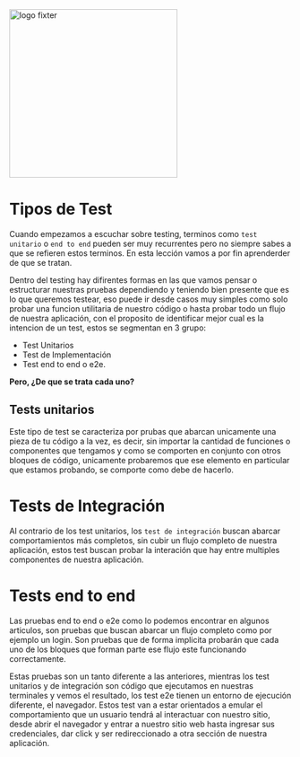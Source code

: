 <img alt="logo fixter" width="300" src="https://fixter.camp/static/media/geek_completo.7e1e87a7.png" />

# Tipos de Test

Cuando empezamos a escuchar sobre testing, terminos como `test unitario` o `end to end` pueden ser muy recurrentes pero no siempre sabes a que se refieren estos terminos. En esta lección vamos a por fin aprenderder de que se tratan.

Dentro del testing hay difirentes formas en las que vamos pensar o estructurar nuestras pruebas dependiendo y teniendo bien presente que es lo que queremos testear, eso puede ir desde casos muy simples como solo probar una funcion utilitaria de nuestro código o hasta probar todo un flujo de nuestra aplicación, con el proposito de identificar mejor cual es la intencion de un test, estos se segmentan en 3 grupo:

- Test Unitarios
- Test de Implementación
- Test end to end o e2e.

**Pero, ¿De que se trata cada uno?**

## Tests unitarios

Este tipo de test se caracteriza por prubas que abarcan unicamente una pieza de tu código a la vez, es decir, sin importar la cantidad de funciones o componentes que tengamos y como se comporten en conjunto con otros bloques de código, unicamente probaremos que ese elemento en particular que estamos probando, se comporte como debe de hacerlo.

# Tests de Integración

Al contrario de los test unitarios, los `test de integración` buscan abarcar comportamientos más completos, sin cubir un flujo completo de nuestra aplicación, estos test buscan probar la interación que hay entre multiples componentes de nuestra aplicación.

# Tests end to end

Las pruebas end to end o e2e como lo podemos encontrar en algunos articulos, son pruebas que buscan abarcar un flujo completo como por ejemplo un login. Son pruebas que de forma implicita probarán que cada uno de los bloques que forman parte ese flujo este funcionando correctamente.

Estas pruebas son un tanto diferente a las anteriores, mientras los test unitarios y de integración son código que ejecutamos en nuestras terminales y vemos el resultado, los test e2e tienen un entorno de ejecución diferente, el navegador. Estos test van a estar orientados a emular el comportamiento que un usuario tendrá al interactuar con nuestro sitio, desde abrir el navegador y entrar a nuestro sitio web hasta ingresar sus credenciales, dar click y ser redireccionado a otra sección de nuestra aplicación.
